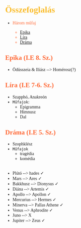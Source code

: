 <span style="font-family:'cascadia code'">

# <span style="color:#fabd2f">Összefoglalás

- <span style="color:#ff6835">Három műfaj
  - [Epika](#epika)
  - [Líra](#líra)
  - [Dráma](#dráma)

## <span style="color:#ff6835">Epika (I.E 8. Sz.)
- Ödüsszeia & Iliász  --> Homérosz(?)
## <span style="color:#ff6835">Líra (I.E 7-6. Sz.)
- Szapphó, Anakreón
- `Műfajok`:
  - Epigramma
  - Himnusz
  - Dal
## <span style="color:#ff6835">Dráma (I.E 5. Sz.)
- Szophklész
- `Műfajok`
  - tragédia
  - komédia

##

- Plútó --> hades $\checkmark$
- Mars --> Ares  $\checkmark$
- Bakkhusz --> Dionysus $\checkmark$
- Diána --> Artemis $\checkmark$
- Apollo --> Apollon $\checkmark$
- Mercurius --> Hermes $\checkmark$
- Minerva --> Pallas Athene $\checkmark$
- Venus --> Aphrodite $\checkmark$
- Juno --> X
- Jupiter --> Zeus $\checkmark$
